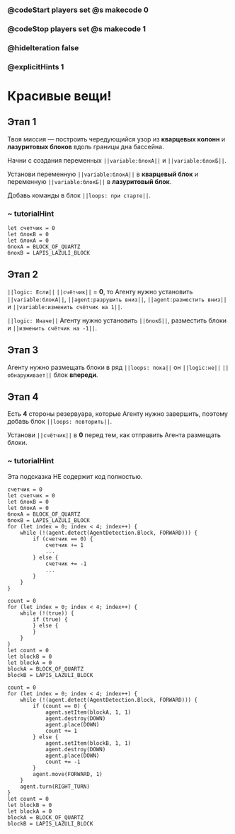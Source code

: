 ### @codeStart players set @s makecode 0
### @codeStop players set @s makecode 1

### @hideIteration false 
### @explicitHints 1


# Красивые вещи!

## Этап 1
Твоя миссия — построить чередующийся узор из **кварцевых колонн** и **лазуритовых блоков** вдоль границы дна бассейна. 

Начни с создания переменных ``||variable:блокА||`` и ``||variable:блокБ||``. 

Установи переменную ``||variable:блокА||`` в **кварцевый блок** и переменную ``||variable:блокБ||`` в **лазуритовый блок**. 

Добавь команды в блок ``||loops: при старте||``.

### ~ tutorialHint
```blocks
let счетчик = 0
let блокB = 0
let блокA = 0
блокA = BLOCK_OF_QUARTZ
блокB = LAPIS_LAZULI_BLOCK
```



## Этап 2
``||logic: Если||`` ``||счётчик||`` = **0**, то Агенту нужно установить ``||variable:блокА||``, ``||agent:разрушить вниз||``, ``||agent:разместить вниз||`` и ``||variable:изменить счётчик на 1||``. 

``||logic: Иначе||`` Агенту нужно установить ``||блокБ||``, разместить блоки и ``||изменить счётчик на -1||``.

## Этап 3
Агенту нужно размещать блоки в ряд ``||loops: пока||`` он ``||logic:не||`` ``||обнаруживает||`` блок **впереди**.

## Этап 4
Есть **4** стороны резервуара, которые Агенту нужно завершить, поэтому добавь блок ``||loops: повторить||``. 

Установи ``||счётчик||`` в **0** перед тем, как отправить Агента размещать блоки.
### ~ tutorialHint
Эта подсказка НЕ содержит код полностью.
```blocks
счетчик = 0
let счетчик = 0
let блокB = 0
let блокA = 0
блокA = BLOCK_OF_QUARTZ
блокB = LAPIS_LAZULI_BLOCK
for (let index = 0; index < 4; index++) {
    while (!(agent.detect(AgentDetection.Block, FORWARD))) {
        if (счетчик == 0) {
            счетчик += 1
            ...
        } else {
            счетчик += -1
            ...
        }
    }
}
```

```template
count = 0
for (let index = 0; index < 4; index++) {
    while (!(true)) {
        if (true) {
        } else {
        }
    }
}
let count = 0
let blockB = 0
let blockA = 0
blockA = BLOCK_OF_QUARTZ
blockB = LAPIS_LAZULI_BLOCK
```


```ghost
count = 0
for (let index = 0; index < 4; index++) {
    while (!(agent.detect(AgentDetection.Block, FORWARD))) {
        if (count == 0) {
            agent.setItem(blockA, 1, 1)
            agent.destroy(DOWN)
            agent.place(DOWN)
            count += 1
        } else {
            agent.setItem(blockB, 1, 1)
            agent.destroy(DOWN)
            agent.place(DOWN)
            count += -1
        }
        agent.move(FORWARD, 1)
    }
    agent.turn(RIGHT_TURN)
}
let count = 0
let blockB = 0
let blockA = 0
blockA = BLOCK_OF_QUARTZ
blockB = LAPIS_LAZULI_BLOCK
```
